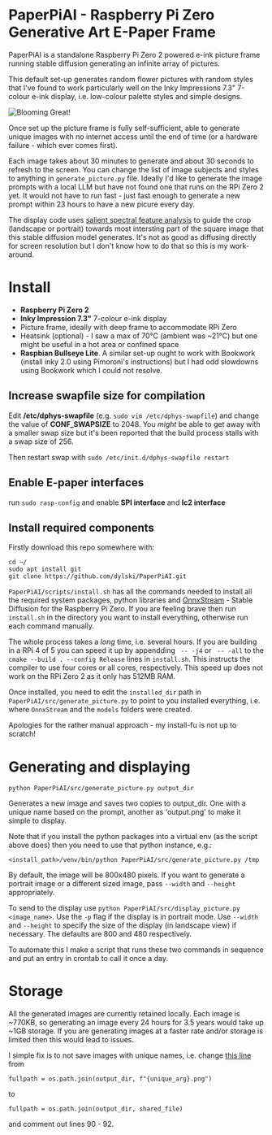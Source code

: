 # PaperPiAI - Raspberry Pi Zero Generative Art E-Paper Frame

PaperPiAI is a standalone Raspberry Pi Zero 2 powered e-ink picture frame running stable diffusion generating an infinite array of pictures.

This default set-up generates random flower pictures with random styles that I've found to work particularly well on the Inky Impressions 7.3" 7-colour 
e-ink display, i.e. low-colour palette styles and simple designs.

![Blooming Great!](https://raw.githubusercontent.com/dylski/PaperPiAI/refs/heads/main/assets/paperpiai_examples.jpg)

Once set up the picture frame is fully self-sufficient, able to generate unique images with no internet access until the end of time (or a hardware failure - which ever comes first).

Each image takes about 30 minutes to generate and about 30 seconds to refresh to the screen.
You can change the list of image subjects and styles to anything in `generate_picture.py` file. Ideally I'd like to generate the image prompts with a local LLM but have not found one that runs on the RPi Zero 2 yet. It would not have to run fast - just fast enough to generate a new prompt within 23 hours to have a new picure every day.

The display code uses [salient spectral feature analysis](https://towardsdatascience.com/opencv-static-saliency-detection-in-a-nutshell-404d4c58fee4) to guide the crop (landscape or portrait) towards most intersting part of the square image that this stable diffusion model generates. It's not as good as diffusing directly for screen resolution but I don't know how to do that so this is my work-around.

# Install

* **Raspberry Pi Zero 2**
* **Inky Impression 7.3"** 7-colour e-ink display
* Picture frame, ideally with deep frame to accommodate RPi Zero
* Heatsink (optional) - I saw a max of 70°C (ambient was ~21°C) but one might be useful in a hot area or confined space
* **Raspbian Bullseye Lite**. A similar set-up ought to work with Bookwork (install inky 2.0 using Pimoroni's instructions) but I had odd slowdowns using Bookwork which I could not resolve.

##  Increase swapfile size for compilation

Edit **/etc/dphys-swapfile** (e.g. `sudo vim /etc/dphys-swapfile`) and change the value of **CONF_SWAPSIZE** to 2048. You _might_ be able to get away with a smaller swap size but it's been reported that the build process stalls with a swap size of 256.

Then restart swap with `sudo /etc/init.d/dphys-swapfile restart`

## Enable E-paper interfaces

run `sudo rasp-config` and enable **SPI interface** and **Ic2 interface**

## Install required components

Firstly download this repo somewhere with:

```
cd ~/
sudo apt install git
git clone https://github.com/dylski/PaperPiAI.git
```

`PaperPiAI/scripts/install.sh` has all the commands needed to install all the required system packages, python libraries and [OnnxStream](https://github.com/vitoplantamura/OnnxStream) - Stable Diffusion for the Raspberry Pi Zero.
If you are feeling brave then run `install.sh` in the directory you want to install everything, otherwise run each command manually.

The whole process takes a _long_ time, i.e. several hours. If you are building in a RPi 4 of 5 you can speed it up by appendding ` -- -j4`  or ` -- -all` to the `cmake --build . --config Release` lines in `install.sh`. This instructs the compiler to use four cores or all cores, respectively. This speed up does not work on the RPi Zero 2 as it only has 512MB RAM.

Once installed, you need to edit the `installed_dir` path in `PaperPiAI/src/generate_picture.py` to point to you installed everything, i.e. where `OnnxStream` and the `models` folders were created.

Apologies for the rather manual approach - my install-fu is not up to scratch!

# Generating and displaying

`python PaperPiAI/src/generate_picture.py output_dir`

Generates a new image and saves two copies to output_dir. One with a unique name based on the prompt, another as 'output.png' to make it simple to display.

Note that if you install the python packages into a virtual env (as the script above does) then you need to use that python instance, e.g.:

`<install_path>/venv/bin/python PaperPiAI/src/generate_picture.py /tmp`

By default, the image will be 800x480 pixels. If you want to generate a portrait image or a different sized image, pass `--width` and `--height` appropriately.

To send to the display use `python PaperPiAI/src/display_picture.py <image_name>`. Use the `-p` flag if the display is in portrait mode. Use `--width` and `--height` to specify the size of the display (in landscape view) if necessary. The defaults are 800 and 480 respectively.

To automate this I make a script that runs these two commands in sequence and put an entry in crontab to call it once a day.

# Storage

All the generated images are currently retained locally. Each image is ~770KB, so generating an image every 24 hours for 3.5 years would take up ~1GB storage. If you are generating images at a faster rate and/or storage is limited then this would lead to issues.

I simple fix is to not save images with unique names, i.e. change [this line](
https://github.com/dylski/PaperPiAI/blob/main/src/generate_picture.py#L68) from

`fullpath = os.path.join(output_dir, f"{unique_arg}.png")`

to

`fullpath = os.path.join(output_dir, shared_file)`

and comment out lines 90 - 92.

